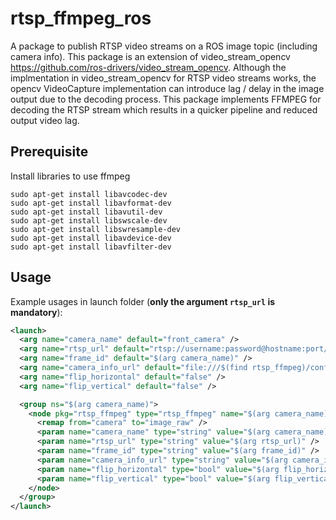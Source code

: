 # rtsp_ffmpeg_ros
A package to publish RTSP video streams on a ROS image topic (including camera info). This package is an extension of video_stream_opencv https://github.com/ros-drivers/video_stream_opencv. Although the implmentation in video_stream_opencv for RTSP video streams works, the opencv VideoCapture implementation can introduce lag / delay in the image output due to the decoding process. This package implements FFMPEG for decoding the RTSP stream which results in a quicker pipeline and reduced output video lag.

## Prerequisite
Install libraries to use ffmpeg
```
sudo apt-get install libavcodec-dev
sudo apt-get install libavformat-dev
sudo apt-get install libavutil-dev
sudo apt-get install libswscale-dev
sudo apt-get install libswresample-dev
sudo apt-get install libavdevice-dev
sudo apt-get install libavfilter-dev
```

## Usage
Example usages in launch folder (**only the argument `rtsp_url` is mandatory**):

```xml
<launch>
  <arg name="camera_name" default="front_camera" />
  <arg name="rtsp_url" default="rtsp://username:password@hostname:port/channel" />
  <arg name="frame_id" default="$(arg camera_name)" />
  <arg name="camera_info_url" default="file:///$(find rtsp_ffmpeg)/config/front_camera_calibration.yaml" />
  <arg name="flip_horizontal" default="false" />
  <arg name="flip_vertical" default="false" />

  <group ns="$(arg camera_name)">
    <node pkg="rtsp_ffmpeg" type="rtsp_ffmpeg" name="$(arg camera_name)_stream" output="screen"> 
      <remap from="camera" to="image_raw" />
      <param name="camera_name" type="string" value="$(arg camera_name)" />
      <param name="rtsp_url" type="string" value="$(arg rtsp_url)" />
      <param name="frame_id" type="string" value="$(arg frame_id)" />
      <param name="camera_info_url" type="string" value="$(arg camera_info_url)" />
      <param name="flip_horizontal" type="bool" value="$(arg flip_horizontal)" />
      <param name="flip_vertical" type="bool" value="$(arg flip_vertical)" />
    </node>
  </group>
</launch>

```
